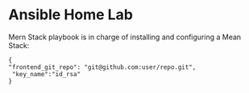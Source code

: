 # Ansible Home Lab

Mern Stack playbook is in charge of installing and configuring a Mean Stack:


```
{
"frontend_git_repo": "git@github.com:user/repo.git",
 "key_name":"id_rsa"
}
```
